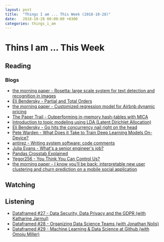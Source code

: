 ```yaml
---
layout: post
title:  "Things I am ... This Week (2018-10-28)"
date:   2018-10-28 00:00:00 +0300
categories: things_i_am
---
```


# Thins I am ... This Week  

## Reading  

### Blogs

- [the morning paper - Rosetta: large scale system for text detection and recognition in images][mp1]
- [Eli Bendersky - Partial and Total Orders][eli1]
- [the morning paper - Customized regression model for Airbnb dynamic pricing][mp2]
- [The Paper Trail - Outperforming in-memory hash-tables with MICA][pt1]
- [Introduction to topic modeling using LDA (Latent Dirichlet Allocation)][aaa1]
- [Eli Bendersky - Go hits the concurrency nail right on the head][eli2]
- [Pete Warden - What Does it Take to Train Deep Learning Models On-Device?][pw1]
- [antirez - Writing system software: code comments][antirez1]
- [Julia Evans - What's a senior engineer's job?][je1]
- [Pandas Crosstab Explained][pp1]
- [Yegor256 - You Think You Can Control Us?][yegor1]
- [the morning paper - I know you’ll be back: interpretable new user clustering and churn prediction on a mobile social application][mp3]



## Watching  

## Listening  

- [Dataframed #27 - Data Security, Data Privacy and the GDPR (with Katharine Jarmul)][df27]
- [Dataframed #28 - Organizing Data Science Teams (with Jonathan Nolis)][df28]
- [Dataframed #29 - Machine Learning & Data Science at Github (with Omoju Miller)][df29]

[mp1]:https://blog.acolyer.org/2018/10/01/rosetta-large-scale-system-for-text-detection-and-recognition-in-images/
[eli1]:https://eli.thegreenplace.net/2018/partial-and-total-orders/
[mp2]:https://blog.acolyer.org/2018/10/03/customized-regression-model-for-airbnb-dynamic-pricing/
[pt1]:https://www.the-paper-trail.org/post/mica-paper-notes/
[aaa1]:https://analyticsdefined.com/introduction-to-topic-modeling-using-lda-latent-dirichlet-allocation/
[eli2]:https://eli.thegreenplace.net/2018/go-hits-the-concurrency-nail-right-on-the-head/
[pw1]:https://petewarden.com/2018/10/04/what-does-it-take-to-train-deep-learning-models-on-device/
[antirez1]:http://antirez.com/news/124
[je1]:https://jvns.ca/blog/senior-engineer/
[pp1]:http://pbpython.com/pandas-crosstab.html
[yegor1]:https://www.yegor256.com/2018/10/09/can-you-control-us.html
[mp3]:https://blog.acolyer.org/2018/10/05/i-know-youll-be-back-interpretable-new-user-clustering-and-churn-prediction-on-a-mobile-social-application/
[df27]:https://www.datacamp.com/community/podcast/data-security-privacy-gdpr
[df28]:https://www.datacamp.com/community/podcast/organizing-data-science-teams
[df29]:https://www.datacamp.com/community/podcast/machine-learning-github